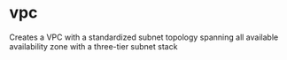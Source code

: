 # vpc

Creates a VPC with a standardized subnet topology spanning all available availability zone with a three-tier subnet stack